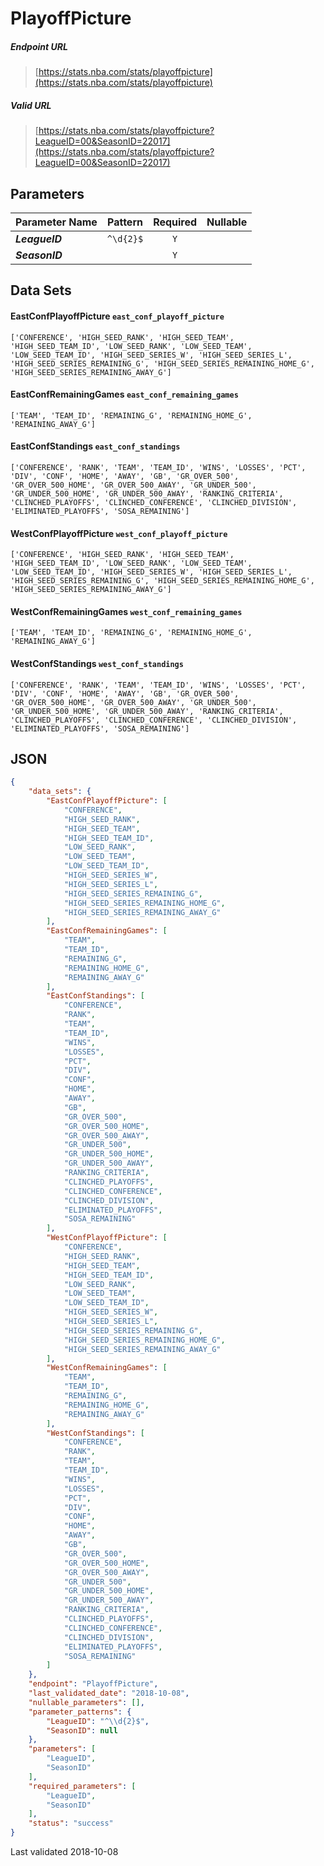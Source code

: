 # PlayoffPicture

##### Endpoint URL
>[https://stats.nba.com/stats/playoffpicture](https://stats.nba.com/stats/playoffpicture)

##### Valid URL
>[https://stats.nba.com/stats/playoffpicture?LeagueID=00&SeasonID=22017](https://stats.nba.com/stats/playoffpicture?LeagueID=00&SeasonID=22017)

## Parameters
Parameter Name | Pattern | Required | Nullable
------------ | :-----------: | :---: | :---:
_**LeagueID**_ | `^\d{2}$` | `Y` |  | 
_**SeasonID**_ |  | `Y` |  | 

## Data Sets
#### EastConfPlayoffPicture `east_conf_playoff_picture`
```text
['CONFERENCE', 'HIGH_SEED_RANK', 'HIGH_SEED_TEAM', 'HIGH_SEED_TEAM_ID', 'LOW_SEED_RANK', 'LOW_SEED_TEAM', 'LOW_SEED_TEAM_ID', 'HIGH_SEED_SERIES_W', 'HIGH_SEED_SERIES_L', 'HIGH_SEED_SERIES_REMAINING_G', 'HIGH_SEED_SERIES_REMAINING_HOME_G', 'HIGH_SEED_SERIES_REMAINING_AWAY_G']
```

#### EastConfRemainingGames `east_conf_remaining_games`
```text
['TEAM', 'TEAM_ID', 'REMAINING_G', 'REMAINING_HOME_G', 'REMAINING_AWAY_G']
```

#### EastConfStandings `east_conf_standings`
```text
['CONFERENCE', 'RANK', 'TEAM', 'TEAM_ID', 'WINS', 'LOSSES', 'PCT', 'DIV', 'CONF', 'HOME', 'AWAY', 'GB', 'GR_OVER_500', 'GR_OVER_500_HOME', 'GR_OVER_500_AWAY', 'GR_UNDER_500', 'GR_UNDER_500_HOME', 'GR_UNDER_500_AWAY', 'RANKING_CRITERIA', 'CLINCHED_PLAYOFFS', 'CLINCHED_CONFERENCE', 'CLINCHED_DIVISION', 'ELIMINATED_PLAYOFFS', 'SOSA_REMAINING']
```

#### WestConfPlayoffPicture `west_conf_playoff_picture`
```text
['CONFERENCE', 'HIGH_SEED_RANK', 'HIGH_SEED_TEAM', 'HIGH_SEED_TEAM_ID', 'LOW_SEED_RANK', 'LOW_SEED_TEAM', 'LOW_SEED_TEAM_ID', 'HIGH_SEED_SERIES_W', 'HIGH_SEED_SERIES_L', 'HIGH_SEED_SERIES_REMAINING_G', 'HIGH_SEED_SERIES_REMAINING_HOME_G', 'HIGH_SEED_SERIES_REMAINING_AWAY_G']
```

#### WestConfRemainingGames `west_conf_remaining_games`
```text
['TEAM', 'TEAM_ID', 'REMAINING_G', 'REMAINING_HOME_G', 'REMAINING_AWAY_G']
```

#### WestConfStandings `west_conf_standings`
```text
['CONFERENCE', 'RANK', 'TEAM', 'TEAM_ID', 'WINS', 'LOSSES', 'PCT', 'DIV', 'CONF', 'HOME', 'AWAY', 'GB', 'GR_OVER_500', 'GR_OVER_500_HOME', 'GR_OVER_500_AWAY', 'GR_UNDER_500', 'GR_UNDER_500_HOME', 'GR_UNDER_500_AWAY', 'RANKING_CRITERIA', 'CLINCHED_PLAYOFFS', 'CLINCHED_CONFERENCE', 'CLINCHED_DIVISION', 'ELIMINATED_PLAYOFFS', 'SOSA_REMAINING']
```


## JSON
```json
{
    "data_sets": {
        "EastConfPlayoffPicture": [
            "CONFERENCE",
            "HIGH_SEED_RANK",
            "HIGH_SEED_TEAM",
            "HIGH_SEED_TEAM_ID",
            "LOW_SEED_RANK",
            "LOW_SEED_TEAM",
            "LOW_SEED_TEAM_ID",
            "HIGH_SEED_SERIES_W",
            "HIGH_SEED_SERIES_L",
            "HIGH_SEED_SERIES_REMAINING_G",
            "HIGH_SEED_SERIES_REMAINING_HOME_G",
            "HIGH_SEED_SERIES_REMAINING_AWAY_G"
        ],
        "EastConfRemainingGames": [
            "TEAM",
            "TEAM_ID",
            "REMAINING_G",
            "REMAINING_HOME_G",
            "REMAINING_AWAY_G"
        ],
        "EastConfStandings": [
            "CONFERENCE",
            "RANK",
            "TEAM",
            "TEAM_ID",
            "WINS",
            "LOSSES",
            "PCT",
            "DIV",
            "CONF",
            "HOME",
            "AWAY",
            "GB",
            "GR_OVER_500",
            "GR_OVER_500_HOME",
            "GR_OVER_500_AWAY",
            "GR_UNDER_500",
            "GR_UNDER_500_HOME",
            "GR_UNDER_500_AWAY",
            "RANKING_CRITERIA",
            "CLINCHED_PLAYOFFS",
            "CLINCHED_CONFERENCE",
            "CLINCHED_DIVISION",
            "ELIMINATED_PLAYOFFS",
            "SOSA_REMAINING"
        ],
        "WestConfPlayoffPicture": [
            "CONFERENCE",
            "HIGH_SEED_RANK",
            "HIGH_SEED_TEAM",
            "HIGH_SEED_TEAM_ID",
            "LOW_SEED_RANK",
            "LOW_SEED_TEAM",
            "LOW_SEED_TEAM_ID",
            "HIGH_SEED_SERIES_W",
            "HIGH_SEED_SERIES_L",
            "HIGH_SEED_SERIES_REMAINING_G",
            "HIGH_SEED_SERIES_REMAINING_HOME_G",
            "HIGH_SEED_SERIES_REMAINING_AWAY_G"
        ],
        "WestConfRemainingGames": [
            "TEAM",
            "TEAM_ID",
            "REMAINING_G",
            "REMAINING_HOME_G",
            "REMAINING_AWAY_G"
        ],
        "WestConfStandings": [
            "CONFERENCE",
            "RANK",
            "TEAM",
            "TEAM_ID",
            "WINS",
            "LOSSES",
            "PCT",
            "DIV",
            "CONF",
            "HOME",
            "AWAY",
            "GB",
            "GR_OVER_500",
            "GR_OVER_500_HOME",
            "GR_OVER_500_AWAY",
            "GR_UNDER_500",
            "GR_UNDER_500_HOME",
            "GR_UNDER_500_AWAY",
            "RANKING_CRITERIA",
            "CLINCHED_PLAYOFFS",
            "CLINCHED_CONFERENCE",
            "CLINCHED_DIVISION",
            "ELIMINATED_PLAYOFFS",
            "SOSA_REMAINING"
        ]
    },
    "endpoint": "PlayoffPicture",
    "last_validated_date": "2018-10-08",
    "nullable_parameters": [],
    "parameter_patterns": {
        "LeagueID": "^\\d{2}$",
        "SeasonID": null
    },
    "parameters": [
        "LeagueID",
        "SeasonID"
    ],
    "required_parameters": [
        "LeagueID",
        "SeasonID"
    ],
    "status": "success"
}
```

Last validated 2018-10-08